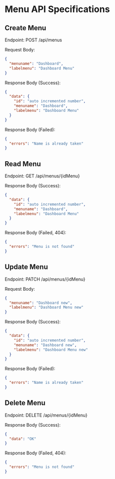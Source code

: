 # Menu API Specifications

## Create Menu

Endpoint: POST /api/menus
 
Request Body:
```json
{
  "menuname": "Dashboard",
  "labelmenu": "Dashboard Menu"
}
```

Response Body (Success):
```json
{
  "data": {
    "id": "auto incremented number",
    "menuname": "Dashboard",
    "labelmenu": "Dashboard Menu"  
  }
}
```

Response Body (Failed):
```json
{
  "errors": "Name is already taken"
}
```

## Read Menu

Endpoint: GET /api/menus/{idMenu}

Response Body (Success):
```json
{
  "data": {
    "id": "auto incremented number",
    "menuname": "Dashboard",
    "labelmenu": "Dashboard Menu"  
  }
}
```

Response Body (Failed, 404):
```json
{
  "errors": "Menu is not found"
}
```

## Update Menu

Endpoint: PATCH /api/menus/{idMenu}

Request Body:
```json
{
  "menuname": "Dashboard new",
  "labelmenu": "Dashboard Menu new"
}
```

Response Body (Success):
```json
{
  "data": {
    "id": "auto incremented number",
    "menuname": "Dashboard new",
    "labelmenu": "Dashboard Menu new"
  }
}
```

Response Body (Failed):
```json
{
  "errors": "Name is already taken"
}
```

## Delete Menu
Endpoint: DELETE /api/menus/{idMenu}

Response Body (Success):
```json
{
  "data": "OK"
}
```

Response Body (Failed, 404):
```json
{
  "errors": "Menu is not found"
}
```